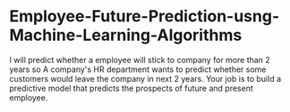 # Employee-Future-Prediction-usng-Machine-Learning-Algorithms
I will predict whether a employee will stick to company for more than 2 years so A company's HR department wants to predict whether some customers would leave the company in next 2 years. Your job is to build a predictive model that predicts the prospects of future and present employee.
